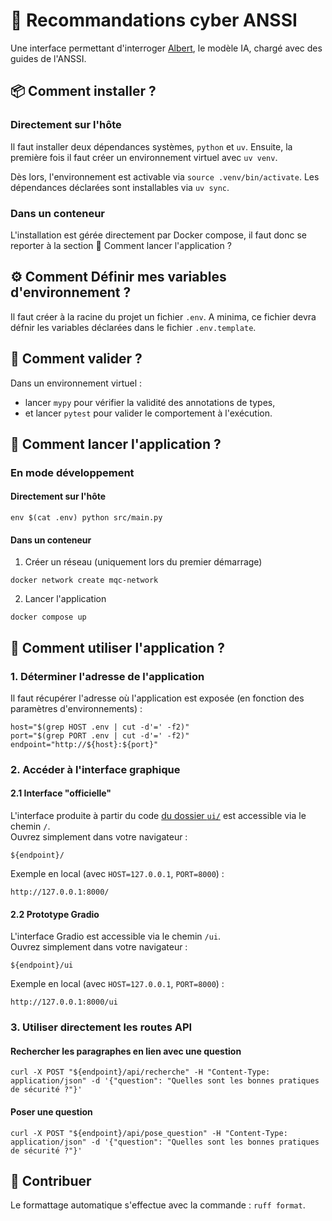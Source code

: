 # 🔐 Recommandations cyber ANSSI

Une interface permettant d'interroger [Albert](https://albert.etalab.gouv.fr), le modèle IA, chargé avec des guides de l'ANSSI.

## 📦 Comment installer ?

### Directement sur l'hôte

Il faut installer deux dépendances systèmes, `python` et `uv`.
Ensuite, la première fois il faut créer un environnement virtuel avec `uv venv`.

Dès lors, l'environnement est activable via `source .venv/bin/activate`.
Les dépendances déclarées sont installables via `uv sync`.

### Dans un conteneur

L'installation est gérée directement par Docker compose, il faut donc se reporter à la section 🚀 Comment lancer l'application ?

## ⚙️ Comment Définir mes variables d'environnement ?

Il faut créer à la racine du projet un fichier `.env`.
A minima, ce fichier devra défnir les variables déclarées dans le fichier `.env.template`.

## 🧪 Comment valider ?

Dans un environnement virtuel :
* lancer `mypy` pour vérifier la validité des annotations de types,
* et lancer `pytest` pour valider le comportement à l'exécution.

## 🚀 Comment lancer l'application ?

### En mode développement

#### Directement sur l'hôte

```shell
env $(cat .env) python src/main.py
```

#### Dans un conteneur

1. Créer un réseau (uniquement lors du premier démarrage)

```shell
docker network create mqc-network
```

2. Lancer l'application

```shell
docker compose up
```

## 💬 Comment utiliser l'application ?

### 1. Déterminer l'adresse de l'application

Il faut récupérer l'adresse où l'application est exposée (en fonction des paramètres d'environnements) :

```shell
host="$(grep HOST .env | cut -d'=' -f2)"
port="$(grep PORT .env | cut -d'=' -f2)"
endpoint="http://${host}:${port}"
```

### 2. Accéder à l'interface graphique

#### 2.1 Interface "officielle"

L'interface produite à partir du code [du dossier `ui/`](./ui) est accessible via le chemin `/`.\
Ouvrez simplement dans votre navigateur :

    ${endpoint}/

Exemple en local (avec `HOST=127.0.0.1`, `PORT=8000`) :

    http://127.0.0.1:8000/

#### 2.2 Prototype Gradio

L'interface Gradio est accessible via le chemin `/ui`.\
Ouvrez simplement dans votre navigateur :

    ${endpoint}/ui

Exemple en local (avec `HOST=127.0.0.1`, `PORT=8000`) :

    http://127.0.0.1:8000/ui

### 3. Utiliser directement les routes API

#### Rechercher les paragraphes en lien avec une question

```shell
curl -X POST "${endpoint}/api/recherche" -H "Content-Type: application/json" -d '{"question": "Quelles sont les bonnes pratiques de sécurité ?"}'
```

#### Poser une question

```shell
curl -X POST "${endpoint}/api/pose_question" -H "Content-Type: application/json" -d '{"question": "Quelles sont les bonnes pratiques de sécurité ?"}'
```

## 🤝 Contribuer

Le formattage automatique s'effectue avec la commande : `ruff format`.
